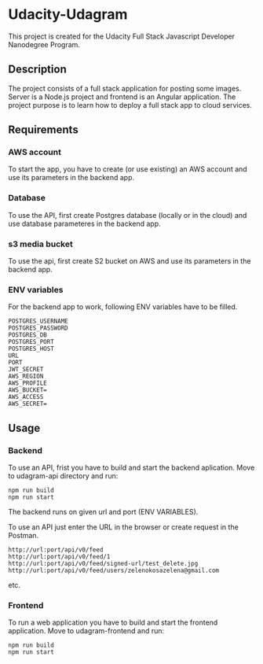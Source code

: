# Udacity-Udagram

This project is created for the Udacity Full Stack Javascript Developer Nanodegree Program.

## Description
The project consists of a full stack application for posting some images. Server is a Node.js project and frontend is an Angular application.
The project purpose is to learn how to deploy a full stack app to cloud services. 

## Requirements

### AWS account
To start the app, you have to create (or use existing) an AWS account and use its parameters in the backend app. 

### Database
To use the API, first create Postgres database (locally or in the cloud) and use database parameteres in the backend app.

### s3 media bucket
To use the api, first create S2 bucket on AWS and use its parameters in the backend app. 

### ENV variables
For the backend app to work, following ENV variables have to be filled. 
```
POSTGRES_USERNAME
POSTGRES_PASSWORD
POSTGRES_DB
POSTGRES_PORT
POSTGRES_HOST
URL
PORT
JWT_SECRET
AWS_REGION
AWS_PROFILE
AWS_BUCKET=
AWS_ACCESS
AWS_SECRET=
```

## Usage
### Backend
To use an API, frist you have to build and start the backend aplication. 
Move to udagram-api directory and run:

```
npm run build
npm run start
```

The backend runs on given url and port (ENV VARIABLES).

To use an API just enter the URL in the browser or create request in the Postman.
```
http://url:port/api/v0/feed
http://url:port/api/v0/feed/1
http://url:port/api/v0/feed/signed-url/test_delete.jpg
http://url:port/api/v0/feed/users/zelenokosazelena@gmail.com 
```
etc.

### Frontend
To run a web application you have to build and start the frontend application. 
Move to udagram-frontend and run:

```
npm run build
npm run start
```
